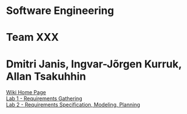 Software Engineering
===
Team XXX
===
Dmitri Janis, Ingvar-Jõrgen Kurruk, Allan Tsakuhhin
===

<a href="https://github.com/Tsakuhhin/XXX/wiki">Wiki Home Page</a><br>
<a href="https://github.com/Tsakuhhin/XXX/wiki/Homework-1">Lab 1 - Requirements Gathering</a><br>
<a href="https://github.com/Tsakuhhin/XXX/wiki/Homework-2">Lab 2 - Requirements Specification, Modeling, Planning</a>
